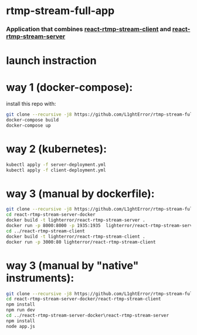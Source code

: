 ﻿# rtmp-stream-full-app
### Application that combines [react-rtmp-stream-client](https://github.com/L1ghtError/react-rtmp-stream-client) and [react-rtmp-stream-server](https://github.com/L1ghtError/react-rtmp-stream-server)
# launch instraction

# way 1 (docker-compose):

install this repo with:

```bash
git clone --recursive -j8 https://github.com/L1ghtError/rtmp-stream-full-app
docker-compose build
docker-compose up
```

# way 2 (kubernetes):

```bash
kubectl apply -f server-deployment.yml
kubectl apply -f client-deployment.yml
```

# way 3 (manual by dockerfile):

```bash
git clone --recursive -j8 https://github.com/L1ghtError/rtmp-stream-full-app
cd react-rtmp-stream-server-docker
docker build -t lighterror/react-rtmp-stream-server .
docker run -p 8000:8000 -p 1935:1935  lighterror/react-rtmp-stream-server
cd ../react-rtmp-stream-client
docker build -t lighterror/react-rtmp-stream-client .
docker run -p 3000:80 lighterror/react-rtmp-stream-client
```

# way 3 (manual by "native" instruments):

```bash
git clone --recursive -j8 https://github.com/L1ghtError/rtmp-stream-full-app
cd react-rtmp-stream-server-docker/react-rtmp-stream-client
npm install
npm run dev
cd ../react-rtmp-stream-server-docker\react-rtmp-stream-server
npm install
node app.js
```

